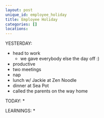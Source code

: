 ```yaml
---
layout: post
unique_id: employee_holiday
title: Employee Holiday
categories: []
locations: 
---
```


YESTERDAY:
* head to work
  * we gave everybody else the day off :)
* productive
* two meetings
* nap
* lunch w/ Jackie at Zen Noodle
* dinner at Sea Pot
* called the parents on the way home

TODAY:
* 

LEARNINGS:
* 
